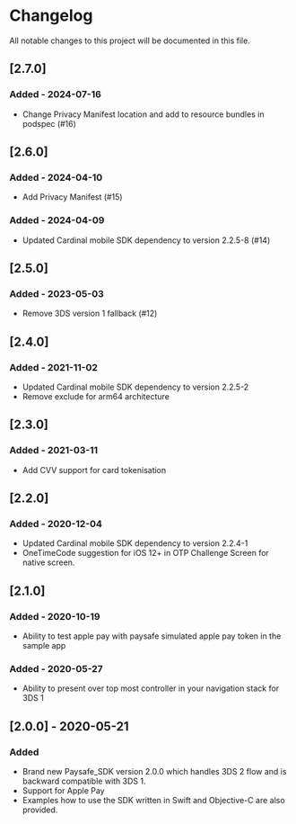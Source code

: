 # Changelog

All notable changes to this project will be documented in this file.

## [2.7.0]
### Added - 2024-07-16
- Change Privacy Manifest location and add to resource bundles in podspec (#16)

## [2.6.0]
### Added - 2024-04-10
- Add Privacy Manifest (#15)
### Added - 2024-04-09
- Updated Cardinal mobile SDK dependency to version 2.2.5-8 (#14)

## [2.5.0]
### Added - 2023-05-03
- Remove 3DS version 1 fallback (#12)

## [2.4.0] 
### Added - 2021-11-02
- Updated Cardinal mobile SDK dependency to version 2.2.5-2
- Remove exclude for arm64 architecture

## [2.3.0] 
### Added - 2021-03-11
- Add CVV support for card tokenisation

## [2.2.0] 
### Added - 2020-12-04
- Updated Cardinal mobile SDK dependency to version 2.2.4-1
- OneTimeCode suggestion for iOS 12+ in OTP Challenge Screen for native screen.

## [2.1.0] 
### Added - 2020-10-19
- Ability to test apple pay with paysafe simulated apple pay token in the sample app
### Added - 2020-05-27
- Ability to present over top most controller in your navigation stack for 3DS 1

## [2.0.0] - 2020-05-21
### Added
- Brand new Paysafe_SDK version 2.0.0 which handles 3DS 2 flow and is backward compatible with 3DS 1. 
- Support for Apple Pay
- Examples how to use the SDK written in Swift and Objective-C are also provided.
